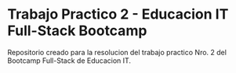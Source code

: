 # Trabajo Practico 2 - Educacion IT Full-Stack Bootcamp

Repositorio creado para la resolucion del trabajo practico Nro. 2 del Bootcamp Full-Stack de Educacion IT.
